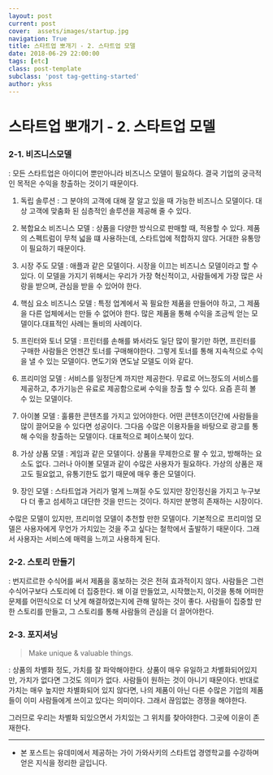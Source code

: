 ```yaml
---
layout: post
current: post
cover:  assets/images/startup.jpg
navigation: True
title: 스타트업 뽀개기 - 2. 스타트업 모델
date: 2018-06-29 22:00:00
tags: [etc]
class: post-template
subclass: 'post tag-getting-started'
author: ykss
---
```

   
# 스타트업 뽀개기 - 2. 스타트업 모델

### 2-1. 비즈니스모델
: 모든 스타트업은 아이디어 뿐만아니라 비즈니스 모델이 필요하다. 결국 기업의 궁극적인 목적은 수익을 창출하는 것이기 때문이다.

1) 독립 솔루션
: 그 분야의 고객에 대해 잘 알고 있을 때 가능한 비즈니스 모델이다. 대상 고객에 맞춤화 된 심층적인 솔루션을 제공해 줄 수 있다.

2) 복합요소 비즈니스 모델
: 상품을 다양한 방식으로 판매할 때, 적용할 수 있다. 제품의 스펙트럼이 무척 넓을 떄 사용하는데, 스타트업에 적합하지 않다. 거대한 유통망이 필요하기 때문이다.

3) 시장 주도 모델
: 애플과 같은 모델이다. 시장을 이끄는 비즈니스 모델이라고 할 수 있다. 이 모델을 가지기 위해서는 우리가 가장 혁신적이고, 사람들에게 가장 많은 사랑을 받으며, 관심을 받을 수 있어야 한다. 

4) 핵심 요소 비즈니스 모델
: 특정 업계에서 꼭 필요한 제품을 만들어야 하고, 그 제품을 다른 업체에서는 만들 수 없어야 한다. 많은 제품을 통해 수익을 조금씩 얻는 모델이다.대표적인 사례는 돌비의 사례이다.

5) 프린터와 토너 모델 
: 프린터를 손해를 봐서라도 일단 많이 팔기만 하면, 프린터를 구매한 사람들은 언젠간 토너를 구매해야한다. 그렇게 토너를 통해 지속적으로 수익을 낼 수 있는 모델이다. 면도기와 면도날 모델도 이와 같다.

6) 프리미엄 모델
: 서비스를 일정단계 까지만 제공한다.
무료로 어느정도의 서비스를 제공하고, 추가기능은 유료로 제공함으로써 수익을 창출 할 수 있다. 요즘 흔히 볼 수 있는 모델이다.

7) 아이볼 모델
: 훌륭한 콘텐츠를 가지고 있어야한다. 어떤 콘텐츠이던간에 사람들을 많이 끌어모을 수 있다면 성공이다. 그다음 수많은 이용자들을 바탕으로 광고를 통해 수익을 창출하는 모델이다. 대표적으로 페이스북이 있다.

8) 가상 상품 모델
: 게임과 같은 모델이다. 상품을 무제한으로 팔 수 있고, 방해하는 요소도 없다. 그러나 아이볼 모델과 같이 수많은 사용자가 필요하다. 가상의 상품은 재고도 필요없고, 유통기한도 없기 때문에 매우 좋은 모델이다.

9) 장인 모델
: 스타트업과 거리가 멀게 느껴질 수도 있지만 장인정신을 가지고 누구보다 더 좋고 섬세하고 대단한 것을 만드는 것이다. 하지만 분명히 존재하는 시장이다.

수많은 모델이 있지만, 프리미엄 모델이 추천할 만한 모델이다. 기본적으로 프리미엄 모델은 사용자에게 무언가 가치있는 것을 주고 싶다는 철학에서 출발하기 때문이다. 그래서 사용자는 서비스에 매력을 느끼고 사용하게 된다.

### 2-2. 스토리 만들기
: 번지르르한 수식어를 써서 제품을 홍보하는 것은 전혀 효과적이지 않다. 사람들은 그런 수식어구보다 스토리에 더 집중한다. 왜 이걸 만들었고, 시작했는지, 이것을 통해 어떠한 문제를 어떤식으로 더 낫게 해결하였는지에 관해 말하는 것이 좋다. 사람들이 집중할 만한 스토리를 만들고, 그 스토리를 통해 사람들의 관심을 더 끌어야한다.

### 2-3. 포지셔닝
 > Make unique & valuable things.

: 상품의 차별화 정도, 가치를 잘 파악해야한다. 상품이 매우 유일하고 차별화되어있지만, 가치가 없다면 그것도 의미가 없다. 사람들이 원하는 것이 아니기 때문이다. 반대로 가치는 매우 높지만 차별화되어 있지 않다면, 나의 제품이 아닌 다른 수많은 기업의 제품들이 이미 사람들에게 쓰이고 있다는 의미이다. 그래서 끊임없는 경쟁을 해야한다.

 그러므로 우리는 차별화 되있으면서 가치있는 그 위치를 찾아야한다. 그곳에 이윤이 존재한다.


-------------

* 본 포스트는 유데미에서 제공하는 가이 가와사키의 스타트업 경영학교를 수강하며 얻은 지식을 정리한 글입니다.